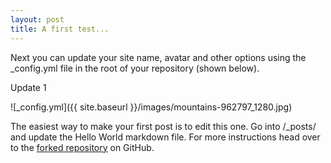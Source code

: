 ```yaml
---
layout: post
title: A first test...
---
```


Next you can update your site name, avatar and other options using the _config.yml file in the root of your repository (shown below). 

Update 1

![_config.yml]({{ site.baseurl }}/images/mountains-962797_1280.jpg)

The easiest way to make your first post is to edit this one. Go into /_posts/ and update the Hello World markdown file. For more instructions head over to the [forked repository](https://github.com/AmerigoVespucci/AmerigoVespucci.github.io) on GitHub.
